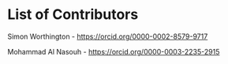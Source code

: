 # List of Contributors

Simon Worthington - https://orcid.org/0000-0002-8579-9717

Mohammad Al Nasouh - https://orcid.org/0000-0003-2235-2915
